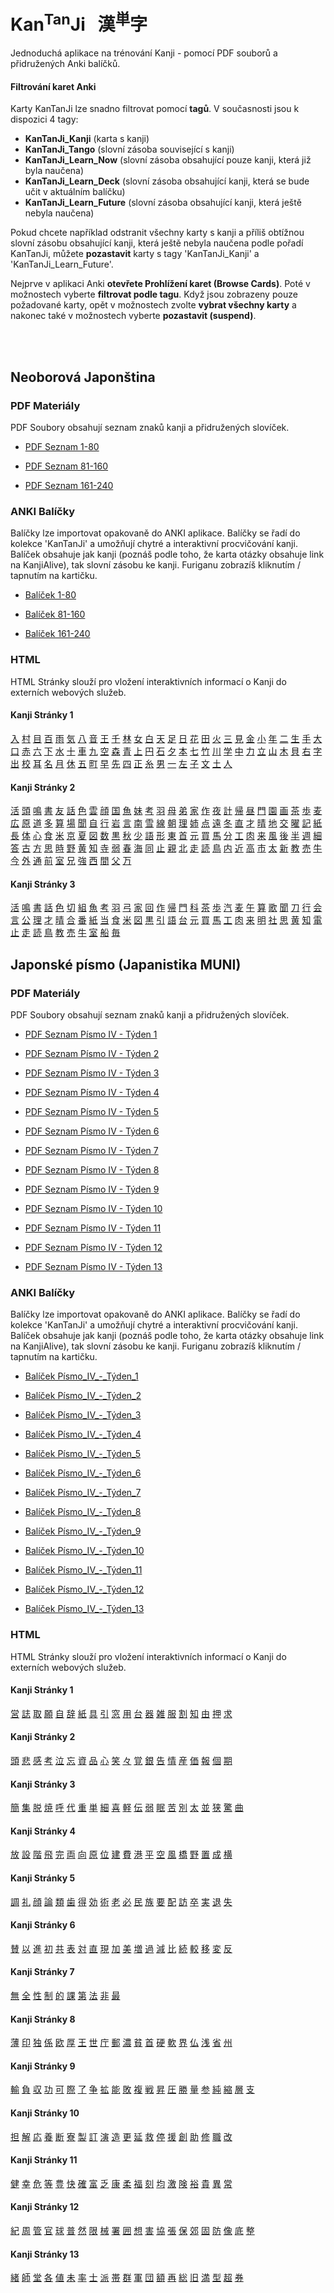 
# Kan<sup>Tan</sup>Ji &nbsp; 漢<sup>単</sup>字
Jednoduchá aplikace na trénování Kanji - pomocí PDF souborů a přidružených Anki balíčků.

#### Filtrování karet Anki

Karty KanTanJi lze snadno filtrovat pomocí **tagů**. V současnosti jsou k dispozici 4 tagy:

 - **KanTanJi_Kanji** (karta s kanji)
 - **KanTanJi_Tango** (slovní zásoba související s kanji)
 - **KanTanJi_Learn_Now** (slovní zásoba obsahující pouze kanji, která již byla naučena)
 - **KanTanJi_Learn_Deck** (slovní zásoba obsahující kanji, která se bude učit v aktuálním balíčku)
 - **KanTanJi_Learn_Future** (slovní zásoba obsahující kanji, která ještě nebyla naučena)

Pokud chcete například odstranit všechny karty s kanji a příliš obtížnou slovní zásobu obsahující kanji, 
která ještě nebyla naučena podle pořadí KanTanJi, můžete **pozastavit** karty s tagy 
'KanTanJi_Kanji' a 'KanTanJi_Learn_Future'.

Nejprve v aplikaci Anki **otevřete Prohlížení karet (Browse Cards)**. Poté v možnostech vyberte **filtrovat podle tagu**.
Když jsou zobrazeny pouze požadované karty, opět v možnostech zvolte **vybrat všechny karty** 
a nakonec také v možnostech vyberte **pozastavit (suspend)**.

<br><br>

## Neoborová Japonština

### PDF Materiály
PDF Soubory obsahují seznam znaků kanji a přidružených slovíček.
 - <a href="static/1/1/1-80.pdf">PDF Seznam 1-80</a>

 - <a href="static/1/2/81-160.pdf">PDF Seznam 81-160</a>

 - <a href="static/1/3/161-240.pdf">PDF Seznam 161-240</a>


### ANKI Balíčky
Balíčky lze importovat opakovaně do ANKI aplikace. Balíčky se řadí do kolekce 'KanTanJi' 
a umožňují chytré a interaktivní procvičování kanji. Balíček obsahuje jak kanji (poznáš podle
toho, že karta otázky obsahuje link na KanjiAlive), tak slovní zásobu ke kanji.
Furiganu zobrazíš kliknutím / tapnutím na kartičku.

 - <a href="static/1/1/1-80.apkg">Balíček 1-80</a>

 - <a href="static/1/2/81-160.apkg">Balíček 81-160</a>

 - <a href="static/1/3/161-240.apkg">Balíček 161-240</a>


### HTML
HTML Stránky slouží pro vložení interaktivních informací o Kanji do externích webových služeb.

#### Kanji Stránky 1
<a href="static/1/1/入.html">入</a>  <a href="static/1/1/村.html">村</a>  <a href="static/1/1/目.html">目</a>  <a href="static/1/1/百.html">百</a>  <a href="static/1/1/雨.html">雨</a>  <a href="static/1/1/気.html">気</a>  <a href="static/1/1/八.html">八</a>  <a href="static/1/1/音.html">音</a>  <a href="static/1/1/王.html">王</a>  <a href="static/1/1/千.html">千</a>  <a href="static/1/1/林.html">林</a>  <a href="static/1/1/女.html">女</a>  <a href="static/1/1/白.html">白</a>  <a href="static/1/1/天.html">天</a>  <a href="static/1/1/足.html">足</a>  <a href="static/1/1/日.html">日</a>  <a href="static/1/1/花.html">花</a>  <a href="static/1/1/田.html">田</a>  <a href="static/1/1/火.html">火</a>  <a href="static/1/1/三.html">三</a>  <a href="static/1/1/見.html">見</a>  <a href="static/1/1/金.html">金</a>  <a href="static/1/1/小.html">小</a>  <a href="static/1/1/年.html">年</a>  <a href="static/1/1/二.html">二</a>  <a href="static/1/1/生.html">生</a>  <a href="static/1/1/手.html">手</a>  <a href="static/1/1/大.html">大</a>  <a href="static/1/1/口.html">口</a>  <a href="static/1/1/赤.html">赤</a>  <a href="static/1/1/六.html">六</a>  <a href="static/1/1/下.html">下</a>  <a href="static/1/1/水.html">水</a>  <a href="static/1/1/十.html">十</a>  <a href="static/1/1/車.html">車</a>  <a href="static/1/1/九.html">九</a>  <a href="static/1/1/空.html">空</a>  <a href="static/1/1/森.html">森</a>  <a href="static/1/1/青.html">青</a>  <a href="static/1/1/上.html">上</a>  <a href="static/1/1/円.html">円</a>  <a href="static/1/1/石.html">石</a>  <a href="static/1/1/夕.html">夕</a>  <a href="static/1/1/本.html">本</a>  <a href="static/1/1/七.html">七</a>  <a href="static/1/1/竹.html">竹</a>  <a href="static/1/1/川.html">川</a>  <a href="static/1/1/学.html">学</a>  <a href="static/1/1/中.html">中</a>  <a href="static/1/1/力.html">力</a>  <a href="static/1/1/立.html">立</a>  <a href="static/1/1/山.html">山</a>  <a href="static/1/1/木.html">木</a>  <a href="static/1/1/貝.html">貝</a>  <a href="static/1/1/右.html">右</a>  <a href="static/1/1/字.html">字</a>  <a href="static/1/1/出.html">出</a>  <a href="static/1/1/校.html">校</a>  <a href="static/1/1/耳.html">耳</a>  <a href="static/1/1/名.html">名</a>  <a href="static/1/1/月.html">月</a>  <a href="static/1/1/休.html">休</a>  <a href="static/1/1/五.html">五</a>  <a href="static/1/1/町.html">町</a>  <a href="static/1/1/早.html">早</a>  <a href="static/1/1/先.html">先</a>  <a href="static/1/1/四.html">四</a>  <a href="static/1/1/正.html">正</a>  <a href="static/1/1/糸.html">糸</a>  <a href="static/1/1/男.html">男</a>  <a href="static/1/1/一.html">一</a>  <a href="static/1/1/左.html">左</a>  <a href="static/1/1/子.html">子</a>  <a href="static/1/1/文.html">文</a>  <a href="static/1/1/土.html">土</a>  <a href="static/1/1/人.html">人</a>

#### Kanji Stránky 2
<a href="static/1/2/活.html">活</a>  <a href="static/1/2/頭.html">頭</a>  <a href="static/1/2/鳴.html">鳴</a>  <a href="static/1/2/書.html">書</a>  <a href="static/1/2/友.html">友</a>  <a href="static/1/2/話.html">話</a>  <a href="static/1/2/色.html">色</a>  <a href="static/1/2/雲.html">雲</a>  <a href="static/1/2/顔.html">顔</a>  <a href="static/1/2/国.html">国</a>  <a href="static/1/2/魚.html">魚</a>  <a href="static/1/2/妹.html">妹</a>  <a href="static/1/2/考.html">考</a>  <a href="static/1/2/羽.html">羽</a>  <a href="static/1/2/母.html">母</a>  <a href="static/1/2/弟.html">弟</a>  <a href="static/1/2/家.html">家</a>  <a href="static/1/2/作.html">作</a>  <a href="static/1/2/夜.html">夜</a>  <a href="static/1/2/計.html">計</a>  <a href="static/1/2/帰.html">帰</a>  <a href="static/1/2/昼.html">昼</a>  <a href="static/1/2/門.html">門</a>  <a href="static/1/2/園.html">園</a>  <a href="static/1/2/画.html">画</a>  <a href="static/1/2/茶.html">茶</a>  <a href="static/1/2/歩.html">歩</a>  <a href="static/1/2/麦.html">麦</a>  <a href="static/1/2/広.html">広</a>  <a href="static/1/2/原.html">原</a>  <a href="static/1/2/道.html">道</a>  <a href="static/1/2/多.html">多</a>  <a href="static/1/2/算.html">算</a>  <a href="static/1/2/場.html">場</a>  <a href="static/1/2/聞.html">聞</a>  <a href="static/1/2/自.html">自</a>  <a href="static/1/2/行.html">行</a>  <a href="static/1/2/岩.html">岩</a>  <a href="static/1/2/言.html">言</a>  <a href="static/1/2/南.html">南</a>  <a href="static/1/2/雪.html">雪</a>  <a href="static/1/2/線.html">線</a>  <a href="static/1/2/朝.html">朝</a>  <a href="static/1/2/理.html">理</a>  <a href="static/1/2/姉.html">姉</a>  <a href="static/1/2/点.html">点</a>  <a href="static/1/2/遠.html">遠</a>  <a href="static/1/2/冬.html">冬</a>  <a href="static/1/2/直.html">直</a>  <a href="static/1/2/才.html">才</a>  <a href="static/1/2/晴.html">晴</a>  <a href="static/1/2/地.html">地</a>  <a href="static/1/2/交.html">交</a>  <a href="static/1/2/曜.html">曜</a>  <a href="static/1/2/記.html">記</a>  <a href="static/1/2/紙.html">紙</a>  <a href="static/1/2/長.html">長</a>  <a href="static/1/2/体.html">体</a>  <a href="static/1/2/心.html">心</a>  <a href="static/1/2/食.html">食</a>  <a href="static/1/2/米.html">米</a>  <a href="static/1/2/京.html">京</a>  <a href="static/1/2/夏.html">夏</a>  <a href="static/1/2/図.html">図</a>  <a href="static/1/2/数.html">数</a>  <a href="static/1/2/黒.html">黒</a>  <a href="static/1/2/秋.html">秋</a>  <a href="static/1/2/少.html">少</a>  <a href="static/1/2/語.html">語</a>  <a href="static/1/2/形.html">形</a>  <a href="static/1/2/東.html">東</a>  <a href="static/1/2/首.html">首</a>  <a href="static/1/2/元.html">元</a>  <a href="static/1/2/買.html">買</a>  <a href="static/1/2/馬.html">馬</a>  <a href="static/1/2/分.html">分</a>  <a href="static/1/2/工.html">工</a>  <a href="static/1/2/肉.html">肉</a>  <a href="static/1/2/来.html">来</a>  <a href="static/1/2/風.html">風</a>  <a href="static/1/2/後.html">後</a>  <a href="static/1/2/半.html">半</a>  <a href="static/1/2/週.html">週</a>  <a href="static/1/2/細.html">細</a>  <a href="static/1/2/答.html">答</a>  <a href="static/1/2/古.html">古</a>  <a href="static/1/2/方.html">方</a>  <a href="static/1/2/思.html">思</a>  <a href="static/1/2/時.html">時</a>  <a href="static/1/2/野.html">野</a>  <a href="static/1/2/黄.html">黄</a>  <a href="static/1/2/知.html">知</a>  <a href="static/1/2/寺.html">寺</a>  <a href="static/1/2/弱.html">弱</a>  <a href="static/1/2/春.html">春</a>  <a href="static/1/2/海.html">海</a>  <a href="static/1/2/同.html">同</a>  <a href="static/1/2/止.html">止</a>  <a href="static/1/2/親.html">親</a>  <a href="static/1/2/北.html">北</a>  <a href="static/1/2/走.html">走</a>  <a href="static/1/2/読.html">読</a>  <a href="static/1/2/鳥.html">鳥</a>  <a href="static/1/2/内.html">内</a>  <a href="static/1/2/近.html">近</a>  <a href="static/1/2/高.html">高</a>  <a href="static/1/2/市.html">市</a>  <a href="static/1/2/太.html">太</a>  <a href="static/1/2/新.html">新</a>  <a href="static/1/2/教.html">教</a>  <a href="static/1/2/売.html">売</a>  <a href="static/1/2/牛.html">牛</a>  <a href="static/1/2/今.html">今</a>  <a href="static/1/2/外.html">外</a>  <a href="static/1/2/通.html">通</a>  <a href="static/1/2/前.html">前</a>  <a href="static/1/2/室.html">室</a>  <a href="static/1/2/兄.html">兄</a>  <a href="static/1/2/強.html">強</a>  <a href="static/1/2/西.html">西</a>  <a href="static/1/2/間.html">間</a>  <a href="static/1/2/父.html">父</a>  <a href="static/1/2/万.html">万</a>

#### Kanji Stránky 3
<a href="static/1/3/活.html">活</a>  <a href="static/1/3/鳴.html">鳴</a>  <a href="static/1/3/書.html">書</a>  <a href="static/1/3/話.html">話</a>  <a href="static/1/3/色.html">色</a>  <a href="static/1/3/切.html">切</a>  <a href="static/1/3/組.html">組</a>  <a href="static/1/3/魚.html">魚</a>  <a href="static/1/3/考.html">考</a>  <a href="static/1/3/羽.html">羽</a>  <a href="static/1/3/弓.html">弓</a>  <a href="static/1/3/家.html">家</a>  <a href="static/1/3/回.html">回</a>  <a href="static/1/3/作.html">作</a>  <a href="static/1/3/帰.html">帰</a>  <a href="static/1/3/門.html">門</a>  <a href="static/1/3/科.html">科</a>  <a href="static/1/3/茶.html">茶</a>  <a href="static/1/3/歩.html">歩</a>  <a href="static/1/3/汽.html">汽</a>  <a href="static/1/3/麦.html">麦</a>  <a href="static/1/3/午.html">午</a>  <a href="static/1/3/算.html">算</a>  <a href="static/1/3/歌.html">歌</a>  <a href="static/1/3/聞.html">聞</a>  <a href="static/1/3/刀.html">刀</a>  <a href="static/1/3/行.html">行</a>  <a href="static/1/3/会.html">会</a>  <a href="static/1/3/言.html">言</a>  <a href="static/1/3/公.html">公</a>  <a href="static/1/3/理.html">理</a>  <a href="static/1/3/才.html">才</a>  <a href="static/1/3/晴.html">晴</a>  <a href="static/1/3/合.html">合</a>  <a href="static/1/3/番.html">番</a>  <a href="static/1/3/紙.html">紙</a>  <a href="static/1/3/当.html">当</a>  <a href="static/1/3/食.html">食</a>  <a href="static/1/3/米.html">米</a>  <a href="static/1/3/図.html">図</a>  <a href="static/1/3/黒.html">黒</a>  <a href="static/1/3/引.html">引</a>  <a href="static/1/3/語.html">語</a>  <a href="static/1/3/台.html">台</a>  <a href="static/1/3/元.html">元</a>  <a href="static/1/3/買.html">買</a>  <a href="static/1/3/馬.html">馬</a>  <a href="static/1/3/工.html">工</a>  <a href="static/1/3/肉.html">肉</a>  <a href="static/1/3/来.html">来</a>  <a href="static/1/3/明.html">明</a>  <a href="static/1/3/社.html">社</a>  <a href="static/1/3/思.html">思</a>  <a href="static/1/3/黄.html">黄</a>  <a href="static/1/3/知.html">知</a>  <a href="static/1/3/電.html">電</a>  <a href="static/1/3/止.html">止</a>  <a href="static/1/3/走.html">走</a>  <a href="static/1/3/読.html">読</a>  <a href="static/1/3/鳥.html">鳥</a>  <a href="static/1/3/教.html">教</a>  <a href="static/1/3/売.html">売</a>  <a href="static/1/3/牛.html">牛</a>  <a href="static/1/3/室.html">室</a>  <a href="static/1/3/船.html">船</a>  <a href="static/1/3/毎.html">毎</a>




## Japonské písmo (Japanistika MUNI)

### PDF Materiály
PDF Soubory obsahují seznam znaků kanji a přidružených slovíček.
 - <a href="static/2/1/Písmo IV - Týden 1 .pdf">PDF Seznam Písmo IV - Týden 1 </a>

 - <a href="static/2/2/Písmo IV - Týden 2.pdf">PDF Seznam Písmo IV - Týden 2</a>

 - <a href="static/2/3/Písmo IV - Týden 3.pdf">PDF Seznam Písmo IV - Týden 3</a>

 - <a href="static/2/4/Písmo IV - Týden 4.pdf">PDF Seznam Písmo IV - Týden 4</a>

 - <a href="static/2/5/Písmo IV - Týden 5.pdf">PDF Seznam Písmo IV - Týden 5</a>

 - <a href="static/2/6/Písmo IV - Týden 6.pdf">PDF Seznam Písmo IV - Týden 6</a>

 - <a href="static/2/7/Písmo IV - Týden 7.pdf">PDF Seznam Písmo IV - Týden 7</a>

 - <a href="static/2/8/Písmo IV - Týden 8.pdf">PDF Seznam Písmo IV - Týden 8</a>

 - <a href="static/2/9/Písmo IV - Týden 9.pdf">PDF Seznam Písmo IV - Týden 9</a>

 - <a href="static/2/10/Písmo IV - Týden 10.pdf">PDF Seznam Písmo IV - Týden 10</a>

 - <a href="static/2/11/Písmo IV - Týden 11.pdf">PDF Seznam Písmo IV - Týden 11</a>

 - <a href="static/2/12/Písmo IV - Týden 12.pdf">PDF Seznam Písmo IV - Týden 12</a>

 - <a href="static/2/13/Písmo IV - Týden 13.pdf">PDF Seznam Písmo IV - Týden 13</a>


### ANKI Balíčky
Balíčky lze importovat opakovaně do ANKI aplikace. Balíčky se řadí do kolekce 'KanTanJi' 
a umožňují chytré a interaktivní procvičování kanji. Balíček obsahuje jak kanji (poznáš podle
toho, že karta otázky obsahuje link na KanjiAlive), tak slovní zásobu ke kanji.
Furiganu zobrazíš kliknutím / tapnutím na kartičku.

 - <a href="static/2/1/Písmo_IV_-_Týden_1.apkg">Balíček Písmo_IV_-_Týden_1</a>

 - <a href="static/2/2/Písmo_IV_-_Týden_2.apkg">Balíček Písmo_IV_-_Týden_2</a>

 - <a href="static/2/3/Písmo_IV_-_Týden_3.apkg">Balíček Písmo_IV_-_Týden_3</a>

 - <a href="static/2/4/Písmo_IV_-_Týden_4.apkg">Balíček Písmo_IV_-_Týden_4</a>

 - <a href="static/2/5/Písmo_IV_-_Týden_5.apkg">Balíček Písmo_IV_-_Týden_5</a>

 - <a href="static/2/6/Písmo_IV_-_Týden_6.apkg">Balíček Písmo_IV_-_Týden_6</a>

 - <a href="static/2/7/Písmo_IV_-_Týden_7.apkg">Balíček Písmo_IV_-_Týden_7</a>

 - <a href="static/2/8/Písmo_IV_-_Týden_8.apkg">Balíček Písmo_IV_-_Týden_8</a>

 - <a href="static/2/9/Písmo_IV_-_Týden_9.apkg">Balíček Písmo_IV_-_Týden_9</a>

 - <a href="static/2/10/Písmo_IV_-_Týden_10.apkg">Balíček Písmo_IV_-_Týden_10</a>

 - <a href="static/2/11/Písmo_IV_-_Týden_11.apkg">Balíček Písmo_IV_-_Týden_11</a>

 - <a href="static/2/12/Písmo_IV_-_Týden_12.apkg">Balíček Písmo_IV_-_Týden_12</a>

 - <a href="static/2/13/Písmo_IV_-_Týden_13.apkg">Balíček Písmo_IV_-_Týden_13</a>


### HTML
HTML Stránky slouží pro vložení interaktivních informací o Kanji do externích webových služeb.

#### Kanji Stránky 1
<a href="static/2/1/営.html">営</a>  <a href="static/2/1/誌.html">誌</a>  <a href="static/2/1/取.html">取</a>  <a href="static/2/1/願.html">願</a>  <a href="static/2/1/自.html">自</a>  <a href="static/2/1/辞.html">辞</a>  <a href="static/2/1/紙.html">紙</a>  <a href="static/2/1/具.html">具</a>  <a href="static/2/1/引.html">引</a>  <a href="static/2/1/窓.html">窓</a>  <a href="static/2/1/用.html">用</a>  <a href="static/2/1/台.html">台</a>  <a href="static/2/1/器.html">器</a>  <a href="static/2/1/雑.html">雑</a>  <a href="static/2/1/服.html">服</a>  <a href="static/2/1/割.html">割</a>  <a href="static/2/1/知.html">知</a>  <a href="static/2/1/由.html">由</a>  <a href="static/2/1/押.html">押</a>  <a href="static/2/1/求.html">求</a>

#### Kanji Stránky 2
<a href="static/2/2/頭.html">頭</a>  <a href="static/2/2/悲.html">悲</a>  <a href="static/2/2/感.html">感</a>  <a href="static/2/2/考.html">考</a>  <a href="static/2/2/泣.html">泣</a>  <a href="static/2/2/忘.html">忘</a>  <a href="static/2/2/資.html">資</a>  <a href="static/2/2/品.html">品</a>  <a href="static/2/2/心.html">心</a>  <a href="static/2/2/笑.html">笑</a>  <a href="static/2/2/々.html">々</a>  <a href="static/2/2/覚.html">覚</a>  <a href="static/2/2/銀.html">銀</a>  <a href="static/2/2/告.html">告</a>  <a href="static/2/2/情.html">情</a>  <a href="static/2/2/産.html">産</a>  <a href="static/2/2/価.html">価</a>  <a href="static/2/2/報.html">報</a>  <a href="static/2/2/個.html">個</a>  <a href="static/2/2/期.html">期</a>

#### Kanji Stránky 3
<a href="static/2/3/簡.html">簡</a>  <a href="static/2/3/集.html">集</a>  <a href="static/2/3/脱.html">脱</a>  <a href="static/2/3/焼.html">焼</a>  <a href="static/2/3/呼.html">呼</a>  <a href="static/2/3/代.html">代</a>  <a href="static/2/3/重.html">重</a>  <a href="static/2/3/単.html">単</a>  <a href="static/2/3/細.html">細</a>  <a href="static/2/3/喜.html">喜</a>  <a href="static/2/3/軽.html">軽</a>  <a href="static/2/3/伝.html">伝</a>  <a href="static/2/3/弱.html">弱</a>  <a href="static/2/3/眠.html">眠</a>  <a href="static/2/3/苦.html">苦</a>  <a href="static/2/3/別.html">別</a>  <a href="static/2/3/太.html">太</a>  <a href="static/2/3/並.html">並</a>  <a href="static/2/3/狭.html">狭</a>  <a href="static/2/3/驚.html">驚</a>  <a href="static/2/3/曲.html">曲</a>

#### Kanji Stránky 4
<a href="static/2/4/放.html">放</a>  <a href="static/2/4/設.html">設</a>  <a href="static/2/4/階.html">階</a>  <a href="static/2/4/飛.html">飛</a>  <a href="static/2/4/完.html">完</a>  <a href="static/2/4/両.html">両</a>  <a href="static/2/4/向.html">向</a>  <a href="static/2/4/原.html">原</a>  <a href="static/2/4/位.html">位</a>  <a href="static/2/4/建.html">建</a>  <a href="static/2/4/費.html">費</a>  <a href="static/2/4/港.html">港</a>  <a href="static/2/4/平.html">平</a>  <a href="static/2/4/空.html">空</a>  <a href="static/2/4/風.html">風</a>  <a href="static/2/4/橋.html">橋</a>  <a href="static/2/4/野.html">野</a>  <a href="static/2/4/置.html">置</a>  <a href="static/2/4/成.html">成</a>  <a href="static/2/4/横.html">横</a>

#### Kanji Stránky 5
<a href="static/2/5/調.html">調</a>  <a href="static/2/5/礼.html">礼</a>  <a href="static/2/5/顔.html">顔</a>  <a href="static/2/5/論.html">論</a>  <a href="static/2/5/類.html">類</a>  <a href="static/2/5/歯.html">歯</a>  <a href="static/2/5/得.html">得</a>  <a href="static/2/5/効.html">効</a>  <a href="static/2/5/術.html">術</a>  <a href="static/2/5/老.html">老</a>  <a href="static/2/5/必.html">必</a>  <a href="static/2/5/民.html">民</a>  <a href="static/2/5/族.html">族</a>  <a href="static/2/5/要.html">要</a>  <a href="static/2/5/配.html">配</a>  <a href="static/2/5/訪.html">訪</a>  <a href="static/2/5/卒.html">卒</a>  <a href="static/2/5/実.html">実</a>  <a href="static/2/5/退.html">退</a>  <a href="static/2/5/失.html">失</a>

#### Kanji Stránky 6
<a href="static/2/6/賛.html">賛</a>  <a href="static/2/6/以.html">以</a>  <a href="static/2/6/進.html">進</a>  <a href="static/2/6/初.html">初</a>  <a href="static/2/6/共.html">共</a>  <a href="static/2/6/表.html">表</a>  <a href="static/2/6/対.html">対</a>  <a href="static/2/6/直.html">直</a>  <a href="static/2/6/現.html">現</a>  <a href="static/2/6/加.html">加</a>  <a href="static/2/6/美.html">美</a>  <a href="static/2/6/増.html">増</a>  <a href="static/2/6/過.html">過</a>  <a href="static/2/6/減.html">減</a>  <a href="static/2/6/比.html">比</a>  <a href="static/2/6/続.html">続</a>  <a href="static/2/6/較.html">較</a>  <a href="static/2/6/移.html">移</a>  <a href="static/2/6/変.html">変</a>  <a href="static/2/6/反.html">反</a>

#### Kanji Stránky 7
<a href="static/2/7/無.html">無</a>  <a href="static/2/7/全.html">全</a>  <a href="static/2/7/性.html">性</a>  <a href="static/2/7/制.html">制</a>  <a href="static/2/7/的.html">的</a>  <a href="static/2/7/課.html">課</a>  <a href="static/2/7/第.html">第</a>  <a href="static/2/7/法.html">法</a>  <a href="static/2/7/非.html">非</a>  <a href="static/2/7/最.html">最</a>

#### Kanji Stránky 8
<a href="static/2/8/薄.html">薄</a>  <a href="static/2/8/印.html">印</a>  <a href="static/2/8/独.html">独</a>  <a href="static/2/8/係.html">係</a>  <a href="static/2/8/欧.html">欧</a>  <a href="static/2/8/厚.html">厚</a>  <a href="static/2/8/王.html">王</a>  <a href="static/2/8/世.html">世</a>  <a href="static/2/8/庁.html">庁</a>  <a href="static/2/8/郵.html">郵</a>  <a href="static/2/8/濃.html">濃</a>  <a href="static/2/8/貧.html">貧</a>  <a href="static/2/8/首.html">首</a>  <a href="static/2/8/硬.html">硬</a>  <a href="static/2/8/軟.html">軟</a>  <a href="static/2/8/界.html">界</a>  <a href="static/2/8/仏.html">仏</a>  <a href="static/2/8/浅.html">浅</a>  <a href="static/2/8/省.html">省</a>  <a href="static/2/8/州.html">州</a>

#### Kanji Stránky 9
<a href="static/2/9/輸.html">輸</a>  <a href="static/2/9/負.html">負</a>  <a href="static/2/9/収.html">収</a>  <a href="static/2/9/功.html">功</a>  <a href="static/2/9/可.html">可</a>  <a href="static/2/9/際.html">際</a>  <a href="static/2/9/了.html">了</a>  <a href="static/2/9/争.html">争</a>  <a href="static/2/9/拡.html">拡</a>  <a href="static/2/9/能.html">能</a>  <a href="static/2/9/敗.html">敗</a>  <a href="static/2/9/複.html">複</a>  <a href="static/2/9/戦.html">戦</a>  <a href="static/2/9/昇.html">昇</a>  <a href="static/2/9/圧.html">圧</a>  <a href="static/2/9/勝.html">勝</a>  <a href="static/2/9/量.html">量</a>  <a href="static/2/9/参.html">参</a>  <a href="static/2/9/純.html">純</a>  <a href="static/2/9/縮.html">縮</a>  <a href="static/2/9/層.html">層</a>  <a href="static/2/9/支.html">支</a>

#### Kanji Stránky 10
<a href="static/2/10/担.html">担</a>  <a href="static/2/10/解.html">解</a>  <a href="static/2/10/応.html">応</a>  <a href="static/2/10/養.html">養</a>  <a href="static/2/10/断.html">断</a>  <a href="static/2/10/寮.html">寮</a>  <a href="static/2/10/製.html">製</a>  <a href="static/2/10/訂.html">訂</a>  <a href="static/2/10/演.html">演</a>  <a href="static/2/10/造.html">造</a>  <a href="static/2/10/更.html">更</a>  <a href="static/2/10/延.html">延</a>  <a href="static/2/10/救.html">救</a>  <a href="static/2/10/停.html">停</a>  <a href="static/2/10/援.html">援</a>  <a href="static/2/10/創.html">創</a>  <a href="static/2/10/助.html">助</a>  <a href="static/2/10/修.html">修</a>  <a href="static/2/10/職.html">職</a>  <a href="static/2/10/改.html">改</a>

#### Kanji Stránky 11
<a href="static/2/11/健.html">健</a>  <a href="static/2/11/幸.html">幸</a>  <a href="static/2/11/危.html">危</a>  <a href="static/2/11/等.html">等</a>  <a href="static/2/11/豊.html">豊</a>  <a href="static/2/11/快.html">快</a>  <a href="static/2/11/確.html">確</a>  <a href="static/2/11/富.html">富</a>  <a href="static/2/11/乏.html">乏</a>  <a href="static/2/11/康.html">康</a>  <a href="static/2/11/柔.html">柔</a>  <a href="static/2/11/福.html">福</a>  <a href="static/2/11/刻.html">刻</a>  <a href="static/2/11/均.html">均</a>  <a href="static/2/11/激.html">激</a>  <a href="static/2/11/険.html">険</a>  <a href="static/2/11/裕.html">裕</a>  <a href="static/2/11/貴.html">貴</a>  <a href="static/2/11/異.html">異</a>  <a href="static/2/11/常.html">常</a>

#### Kanji Stránky 12
<a href="static/2/12/紀.html">紀</a>  <a href="static/2/12/周.html">周</a>  <a href="static/2/12/管.html">管</a>  <a href="static/2/12/官.html">官</a>  <a href="static/2/12/球.html">球</a>  <a href="static/2/12/普.html">普</a>  <a href="static/2/12/然.html">然</a>  <a href="static/2/12/限.html">限</a>  <a href="static/2/12/械.html">械</a>  <a href="static/2/12/署.html">署</a>  <a href="static/2/12/囲.html">囲</a>  <a href="static/2/12/想.html">想</a>  <a href="static/2/12/害.html">害</a>  <a href="static/2/12/協.html">協</a>  <a href="static/2/12/張.html">張</a>  <a href="static/2/12/保.html">保</a>  <a href="static/2/12/郊.html">郊</a>  <a href="static/2/12/固.html">固</a>  <a href="static/2/12/防.html">防</a>  <a href="static/2/12/像.html">像</a>  <a href="static/2/12/底.html">底</a>  <a href="static/2/12/整.html">整</a>

#### Kanji Stránky 13
<a href="static/2/13/緒.html">緒</a>  <a href="static/2/13/師.html">師</a>  <a href="static/2/13/堂.html">堂</a>  <a href="static/2/13/各.html">各</a>  <a href="static/2/13/値.html">値</a>  <a href="static/2/13/未.html">未</a>  <a href="static/2/13/率.html">率</a>  <a href="static/2/13/士.html">士</a>  <a href="static/2/13/派.html">派</a>  <a href="static/2/13/帯.html">帯</a>  <a href="static/2/13/群.html">群</a>  <a href="static/2/13/軍.html">軍</a>  <a href="static/2/13/団.html">団</a>  <a href="static/2/13/額.html">額</a>  <a href="static/2/13/再.html">再</a>  <a href="static/2/13/総.html">総</a>  <a href="static/2/13/旧.html">旧</a>  <a href="static/2/13/満.html">満</a>  <a href="static/2/13/型.html">型</a>  <a href="static/2/13/超.html">超</a>  <a href="static/2/13/券.html">券</a>
